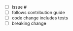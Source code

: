 <!-- enter the gh issue after hash -->

- [ ] issue #
- [ ] follows contribution guide
- [ ] code change includes tests
- [ ] breaking change

<!-- Description Below -->

